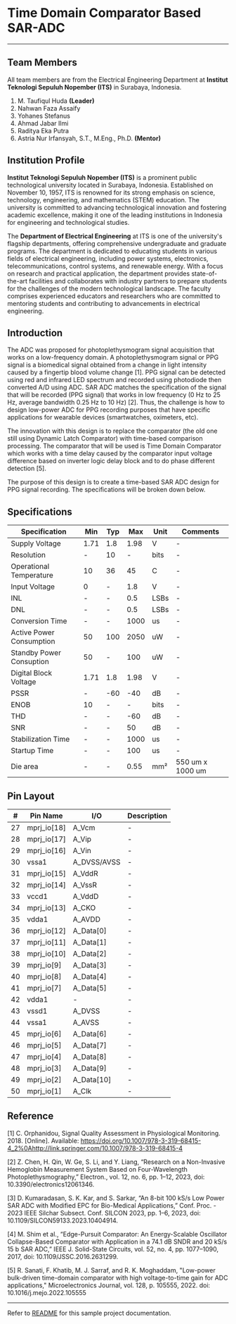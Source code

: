 # Time Domain Comparator Based SAR-ADC

<!-- [![License](https://img.shields.io/badge/License-Apache%202.0-blue.svg)](https://opensource.org/licenses/Apache-2.0) [![CI](https://github.com/efabless/caravel_user_project_analog/actions/workflows/user_project_ci.yml/badge.svg)](https://github.com/efabless/caravel_user_project_analog/actions/workflows/user_project_ci.yml) [![Caravan Build](https://github.com/efabless/caravel_user_project_analog/actions/workflows/caravan_build.yml/badge.svg)](https://github.com/efabless/caravel_user_project_analog/actions/workflows/caravan_build.yml) -->

---

## Team Members

All team members are from the Electrical Engineering Department at **Institut Teknologi Sepuluh Nopember (ITS)** in Surabaya, Indonesia.

1. M. Taufiqul Huda **(Leader)**
2. Nahwan Faza Assaify
3. Yohanes Stefanus
4. Ahmad Jabar Ilmi
5. Raditya Eka Putra
6. Astria Nur Irfansyah, S.T., M.Eng., Ph.D. **(Mentor)**

## Institution Profile
**Institut Teknologi Sepuluh Nopember (ITS)** is a prominent public technological university located in Surabaya, Indonesia. Established on November 10, 1957, ITS is renowned for its strong emphasis on science, technology, engineering, and mathematics (STEM) education. The university is committed to advancing technological innovation and fostering academic excellence, making it one of the leading institutions in Indonesia for engineering and technological studies.

The **Department of Electrical Engineering** at ITS is one of the university's flagship departments, offering comprehensive undergraduate and graduate programs. The department is dedicated to educating students in various fields of electrical engineering, including power systems, electronics, telecommunications, control systems, and renewable energy. With a focus on research and practical application, the department provides state-of-the-art facilities and collaborates with industry partners to prepare students for the challenges of the modern technological landscape. The faculty comprises experienced educators and researchers who are committed to mentoring students and contributing to advancements in electrical engineering.

## Introduction

The ADC was proposed for photoplethysmogram signal acquisition that works on a low-frequency domain. A photoplethysmogram signal or PPG signal is a biomedical signal obtained from a change in light intensity caused by a fingertip blood volume change [1]. PPG signal can be detected using red and infrared LED spectrum and recorded using photodiode then converted A/D using ADC. SAR ADC matches the specification of the signal that will be recorded (PPG signal) that works in low frequency (0 Hz to 25 Hz, average bandwidth 0.25 Hz to 10 Hz) [2]. Thus, the challenge is how to design low-power ADC for PPG recording purposes that have specific applications for wearable devices (smartwatches, oximeters, etc).  

The innovation with this design is to replace the comparator (the old one still using Dynamic Latch Comparator) with time-based comparison processing. The comparator that will be used is Time Domain Comparator which works with a time delay caused by the comparator input voltage difference based on inverter logic delay block and to do phase different detection [5].

The purpose of this design is to create a time-based SAR ADC design for PPG signal recording. The specifications will be broken down below.

## Specifications

	
| Specification           | Min                 | Typ     | Max    | Unit   | Comments |
|-------------------------|---------------------|---------|--------|--------|----------|
| Supply Voltage | 1.71 | 1.8 | 1.98 | V | - | 
| Resolution | - | 10 | - | bits | - | 
| Operational Temperature | 10 | 36 | 45 | C | - | 
| Input Voltage | 0 | - | 1.8 | V | - | 
| INL | - | - |  0.5 | LSBs | - | 
| DNL | - | - | 0.5 | LSBs | - | 
| Conversion Time | - | - | 1000 | us | - | 
| Active Power Consumption | 50 | 100 | 2050 | uW | - | 
| Standby Power Consuption | 50 |  - | 100 | uW | - | 
| Digital Block Voltage | 1.71 | 1.8 | 1.98 | V | - |  
| PSSR | - | -60 | -40 | dB | - |  
| ENOB | 10 | - | - | bits | - | 
| THD | - | - | -60 | dB | - |  
| SNR | - | - | 50 | dB | - |  
| Stabilization Time | - | - | 1000 | us | - |  
| Startup Time | - | - | 100 | us | - |  
| Die area | - | - | 0.55 | mm² | 550 um x 1000 um | 

## Pin Layout

| # | Pin Name         | I/O                 | Description |
|---|------------------|---------------------|-------------|
| 27 | mprj_io[18] | A_Vcm | - | 
| 28 | mprj_io[17] | A_Vip | - | 
| 29 | mprj_io[16] | A_Vin | - | 
| 30 | vssa1 | A_DVSS/AVSS | - | 
| 31 | mprj_io[15] | A_VddR | - | 
| 32 | mprj_io[14] | A_VssR | - | 
| 33 | vccd1 | A_VddD | - | 
| 34 | mprj_io[13] | A_CKO | - | 
| 35 | vdda1 | A_AVDD | - | 
| 36 | mprj_io[12] | A_Data[0] | - | 
| 37 | mprj_io[11] | A_Data[1] | - | 
| 38 | mprj_io[10] | A_Data[2] | - | 
| 39 | mprj_io[9] | A_Data[3] | - | 
| 40 | mprj_io[8] | A_Data[4] | - | 
| 41 | mprj_io[7] | A_Data[5] | - |
| 42 | vdda1 | - | - |
| 43 | vssd1 | A_DVSS | - |
| 44 | vssa1 | A_AVSS | - |
| 45 | mprj_io[6] | A_Data[6] | - | 
| 46 | mprj_io[5] | A_Data[7] | - | 
| 47 | mprj_io[4] | A_Data[8] | - | 
| 48 | mprj_io[3] | A_Data[9] | - | 
| 49 | mprj_io[2] | A_Data[10] | - | 
| 50 | mprj_io[1] | A_Clk | - | 

## Reference

[1] C. Orphanidou, Signal Quality Assessment in Physiological Monitoring. 2018. [Online]. Available: https://doi.org/10.1007/978-3-319-68415-4_2%0Ahttp://link.springer.com/10.1007/978-3-319-68415-4

[2] Z. Chen, H. Qin, W. Ge, S. Li, and Y. Liang, “Research on a Non-Invasive Hemoglobin Measurement System Based on Four-Wavelength Photoplethysmography,” Electron., vol. 12, no. 6, pp. 1–12, 2023, doi: 10.3390/electronics12061346.

[3] D. Kumaradasan, S. K. Kar, and S. Sarkar, “An 8-bit 100 kS/s Low Power SAR ADC with Modified EPC for Bio-Medical Applications,” Conf. Proc. - 2023 IEEE Silchar Subsect. Conf. SILCON 2023, pp. 1–6, 2023, doi: 10.1109/SILCON59133.2023.10404914.

[4] M. Shim et al., “Edge-Pursuit Comparator: An Energy-Scalable Oscillator Collapse-Based Comparator with Application in a 74.1 dB SNDR and 20 kS/s 15 b SAR ADC,” IEEE J. Solid-State Circuits, vol. 52, no. 4, pp. 1077–1090, 2017, doi: 10.1109/JSSC.2016.2631299.

[5] R. Sanati, F. Khatib, M. J. Sarraf, and R. K. Moghaddam, "Low-power bulk-driven time-domain comparator with high voltage-to-time gain for ADC applications," Microelectronics Journal, vol. 128, p. 105555, 2022. doi: 10.1016/j.mejo.2022.105555

---

Refer to [README](docs/source/index.rst) for this sample project documentation. 

